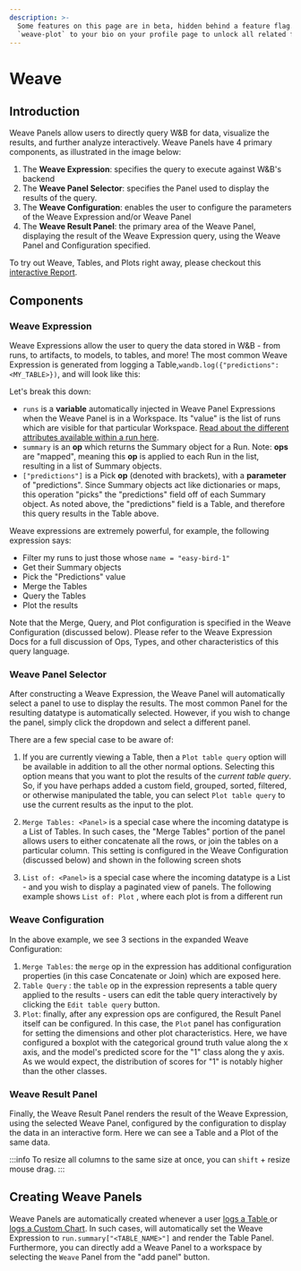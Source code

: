 ```yaml
---
description: >-
  Some features on this page are in beta, hidden behind a feature flag. Add
  `weave-plot` to your bio on your profile page to unlock all related features.
---
```


# Weave

## Introduction

Weave Panels allow users to directly query W&B for data, visualize the results, and further analyze interactively. Weave Panels have 4 primary components, as illustrated in the image below:

1. The **Weave Expression**: specifies the query to execute against W&B's backend
2. The **Weave Panel Selector**: specifies the Panel used to display the results of the query.
3. The **Weave Configuration**: enables the user to configure the parameters of the Weave Expression and/or Weave Panel
4. The **Weave Result Panel**: the primary area of the Weave Panel, displaying the result of the Weave Expression query, using the Weave Panel and Configuration specified.

<!-- ![](<../../../../.gitbook/assets/Screen Shot 2021-09-28 at 1.19.37 PM.png>) -->

To try out Weave, Tables, and Plots right away, please checkout this [interactive Report](https://wandb.ai/timssweeney/keras\_learning\_rate/reports/Announcing-W-B-Weave-Plot--VmlldzoxMDIyODM1).

## Components

### Weave Expression

Weave Expressions allow the user to query the data stored in W&B - from runs, to artifacts, to models, to tables, and more! The most common Weave Expression is generated from logging a Table,`wandb.log({"predictions":<MY_TABLE>})`, and will look like this:

<!-- ![](<../../../../.gitbook/assets/Screen Shot 2021-09-28 at 1.42.56 PM.png>) -->

Let's break this down:

* `runs` is a **variable** automatically injected in Weave Panel Expressions when the Weave Panel is in a Workspace. Its "value" is the list of runs which are visible for that particular Workspace. [Read about the different attributes available within a run here](../../../../track/public-api-guide.md#understanding-the-different-attributes).
* `summary` is an **op** which returns the Summary object for a Run. Note: **ops** are "mapped", meaning this **op** is applied to each Run in the list, resulting in a list of Summary objects.
* `["predictions"]` is a Pick **op** (denoted with brackets), with a **parameter** of "predictions". Since Summary objects act like dictionaries or maps, this operation "picks" the "predictions" field off of each Summary object. As noted above, the "predictions" field is a Table, and therefore this query results in the Table above.

Weave expressions are extremely powerful, for example, the following expression says:

* Filter my runs to just those whose `name = "easy-bird-1"`
* Get their Summary objects
* Pick the "Predictions" value
* Merge the Tables
* Query the Tables
* Plot the results

Note that the Merge, Query, and Plot configuration is specified in the Weave Configuration (discussed below). Please refer to the Weave Expression Docs for a full discussion of Ops, Types, and other characteristics of this query language.

<!-- ![](<../../../../.gitbook/assets/Screen Shot 2021-09-28 at 1.55.33 PM.png>) -->

### Weave Panel Selector

After constructing a Weave Expression, the Weave Panel will automatically select a panel to use to display the results. The most common Panel for the resulting datatype is automatically selected. However, if you wish to change the panel, simply click the dropdown and select a different panel.

<!-- ![](<../../../../.gitbook/assets/Screen Shot 2021-09-28 at 2.48.19 PM.png>) -->

There are a few special case to be aware of:

1. If you are currently viewing a Table, then a `Plot table query` option will be available in addition to all the other normal options. Selecting this option means that you want to plot the results of the _current table query_. So, if you have perhaps added a custom field, grouped, sorted, filtered, or otherwise manipulated the table, you can select `Plot table query` to use the current results as the input to the plot.
2.  `Merge Tables: <Panel>` is a special case where the incoming datatype is a List of Tables. In such cases, the "Merge Tables" portion of the panel allows users to either concatenate all the rows, or join the tables on a particular column. This setting is configured in the Weave Configuration (discussed below) and shown in the following screen shots

    <!-- ![](<../../../../.gitbook/assets/Screen Shot 2021-09-28 at 2.53.43 PM.png>) ![](<../../../../.gitbook/assets/Screen Shot 2021-09-28 at 2.53.53 PM.png>) -->
3. `List of: <Panel>` is a special case where the incoming datatype is a List - and you wish to display a paginated view of panels. The following example shows `List of: Plot` , where each plot is from a different run

<!-- ![](<../../../../.gitbook/assets/Screen Shot 2021-09-28 at 2.59.53 PM.png>) -->

### Weave Configuration

<!-- Clicking the Gear icon ![](<../../../../.gitbook/assets/Screen Shot 2021-09-28 at 3.00.58 PM.png>) in the upper right corner will expand the Weave Configuration. This allows the user to configure the parameters for certain expression ops as well as the result panel. For example: -->

<!-- ![](<../../../../.gitbook/assets/Screen Shot 2021-09-28 at 3.03.59 PM.png>) -->

In the above example, we see 3 sections in the expanded Weave Configuration:

1. `Merge Tables`: the `merge` op in the expression has additional configuration properties (in this case Concatenate or Join) which are exposed here.
2. `Table Query` : the `table` op in the expression represents a table query applied to the results - users can edit the table query interactively by clicking the `Edit table query` button.
3. `Plot`: finally, after any expression ops are configured, the Result Panel itself can be configured. In this case, the `Plot` panel has configuration for setting the dimensions and other plot characteristics. Here, we have configured a boxplot with the categorical ground truth value along the x axis, and the model's predicted score for the "1" class along the y axis. As we would expect, the distribution of scores for "1" is notably higher than the other classes.

### Weave Result Panel

Finally, the Weave Result Panel renders the result of the Weave Expression, using the selected Weave Panel, configured by the configuration to display the data in an interactive form. Here we can see a Table and a Plot of the same data.

:::info
To resize all columns to the same size at once, you can `shift` + resize mouse drag.
:::

<!-- ![](<../../../../.gitbook/assets/Screen Shot 2021-09-28 at 3.12.36 PM.png>)

![](<../../../../.gitbook/assets/Screen Shot 2021-09-28 at 3.12.42 PM.png>) -->

## Creating Weave Panels

Weave Panels are automatically created whenever a user [logs a Table ](../../../../data-vis/log-tables.md)or [logs a Custom Chart](../custom-charts/). In such cases, will automatically set the Weave Expression to `run.summary["<TABLE_NAME>"]` and render the Table Panel. Furthermore, you can directly add a Weave Panel to a workspace by selecting the `Weave` Panel from the "add panel" button.

<!-- ![](<../../../../.gitbook/assets/Screen Shot 2021-09-28 at 1.22.14 PM.png>) -->
